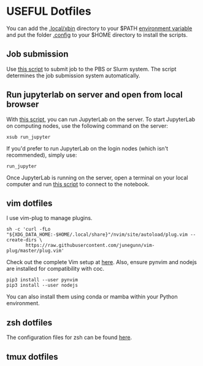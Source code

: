 # USEFUL Dotfiles

You can add the [.local/xbin](.local/xbin) directory to your $PATH [environment 
variable](https://wiki.archlinux.org/title/environment_variables) 
and put the folder [.config](.config) to your $HOME directory to install the scripts. 

## Job submission
Use [this script](./.local/xbin/xsub) to submit job to the PBS or Slurm system.
The script determines the job submission system automatically.

## Run jupyterlab on server and open from local browser
With [this script](./.local/xbin/run_jupyter), you can run JupyterLab on the server. 
To start JupyterLab on computing nodes, use the following command on the server:
```shell
xsub run_jupyter
```
If you'd prefer to run JupyterLab on the login nodes (which isn't recommended), 
simply use:
```shell
run_jupyter
```
Once JupyterLab is running on the server, open a terminal on your local computer 
and run [this script](./.local/xbin/remoteNotebook) to connect to the notebook.

## vim dotfiles

I use vim-plug to manage plugins.
```shell
sh -c 'curl -fLo "${XDG_DATA_HOME:-$HOME/.local/share}"/nvim/site/autoload/plug.vim --create-dirs \
       https://raw.githubusercontent.com/junegunn/vim-plug/master/plug.vim'
```
Check out the complete Vim setup at [here](./.config/nvim). Also, ensure pynvim 
and nodejs are installed for compatibility with coc.

```shell
pip3 install --user pynvim
pip3 install --user nodejs
```
You can also install them using conda or mamba within your Python environment.

## zsh dotfiles
The configuration files for zsh can be found [here](./.config/zsh).

## tmux dotfiles
